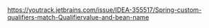 #

https://youtrack.jetbrains.com/issue/IDEA-355517/Spring-custom-qualifiers-match-Qualifiervalue-and-bean-name